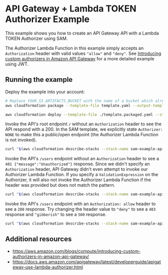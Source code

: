 # API Gateway + Lambda TOKEN Authorizer Example

This example shows you how to create an API Gateway API with a Lambda TOKEN Authorizer using SAM.

The Authorizer Lambda Function in this example simply accepts an `Authorization` header with valid values `"allow"` and `"deny"`. See [Introducing custom authorizers in Amazon API Gateway](https://aws.amazon.com/blogs/compute/introducing-custom-authorizers-in-amazon-api-gateway/) for a more detailed example using JWT.

## Running the example

Deploy the example into your account:

```bash
# Replace YOUR_S3_ARTIFACTS_BUCKET with the name of a bucket which already exists in your account
aws cloudformation package --template-file template.yaml --output-template-file template.packaged.yaml --s3-bucket YOUR_S3_ARTIFACTS_BUCKET

aws cloudformation deploy --template-file ./template.packaged.yaml --stack-name sam-example-api-lambda-token-auth --capabilities CAPABILITY_IAM
```

Invoke the API's root endpoint `/` without an `Authorization` header to see the API respond with a 200. In the SAM template, we explicitly state `Authorizer: NONE` to make this a public/open endpoint (the Authorizer Lambda Function is not invoked).

```bash
curl "$(aws cloudformation describe-stacks --stack-name sam-example-api-lambda-token-auth --query 'Stacks[].Outputs[?OutputKey==`ApiURL`].OutputValue' --output text)"
```

Invoke the API's `/users` endpoint without an `Authorization` header to see a `401 {"message":"Unauthorized"}` response. Since we didn't specify an `Authorization` header, API Gateway didn't even attempt to invoke our Authorizer Lambda Function. If you specify a `ValidationExpression` on the Authorizer, it will also not invoke the Authorizer Lambda Function if the header was provided but does not match the pattern.

```bash
curl "$(aws cloudformation describe-stacks --stack-name sam-example-api-lambda-token-auth --query 'Stacks[].Outputs[?OutputKey==`ApiURL`].OutputValue' --output text)users"
```

Invoke the API's `/users` endpoint with an `Authorization: allow` header to see a `200` response. Try changing the header value to `"deny"` to see a `403` response and `"gibberish"` to see a `500` response.

```bash
curl "$(aws cloudformation describe-stacks --stack-name sam-example-api-lambda-token-auth --query 'Stacks[].Outputs[?OutputKey==`ApiURL`].OutputValue' --output text)users" -H 'Authorization: allow'
```

## Additional resources

- https://aws.amazon.com/blogs/compute/introducing-custom-authorizers-in-amazon-api-gateway/
- https://docs.aws.amazon.com/apigateway/latest/developerguide/apigateway-use-lambda-authorizer.html
